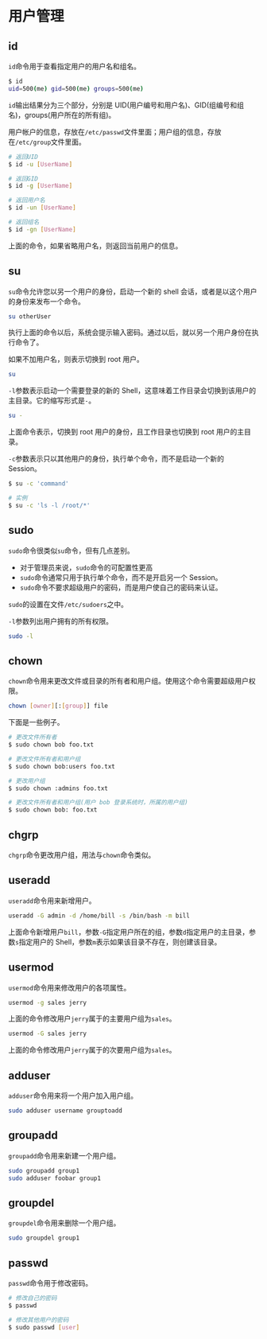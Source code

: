 # 用户管理

## id

`id`命令用于查看指定用户的用户名和组名。

```bash
$ id
uid=500(me) gid=500(me) groups=500(me)
```

`id`输出结果分为三个部分，分别是 UID\(用户编号和用户名\)、GID\(组编号和组名\)，groups\(用户所在的所有组\)。

用户帐户的信息，存放在`/etc/passwd`文件里面；用户组的信息，存放在`/etc/group`文件里面。

```bash
# 返回UID
$ id -u [UserName]

# 返回GID
$ id -g [UserName]

# 返回用户名
$ id -un [UserName]

# 返回组名
$ id -gn [UserName]
```

上面的命令，如果省略用户名，则返回当前用户的信息。

## su

`su`命令允许您以另一个用户的身份，启动一个新的 shell 会话，或者是以这个用户的身份来发布一个命令。

```bash
su otherUser
```

执行上面的命令以后，系统会提示输入密码。通过以后，就以另一个用户身份在执行命令了。

如果不加用户名，则表示切换到 root 用户。

```bash
su
```

`-l`参数表示启动一个需要登录的新的 Shell，这意味着工作目录会切换到该用户的主目录。它的缩写形式是`-`。

```bash
su -
```

上面命令表示，切换到 root 用户的身份，且工作目录也切换到 root 用户的主目录。

`-c`参数表示只以其他用户的身份，执行单个命令，而不是启动一个新的 Session。

```bash
$ su -c 'command'

# 实例
$ su -c 'ls -l /root/*'
```

## sudo

`sudo`命令很类似`su`命令，但有几点差别。

* 对于管理员来说，`sudo`命令的可配置性更高
* `sudo`命令通常只用于执行单个命令，而不是开启另一个 Session。
* `sudo`命令不要求超级用户的密码，而是用户使自己的密码来认证。

`sudo`的设置在文件`/etc/sudoers`之中。

`-l`参数列出用户拥有的所有权限。

```bash
sudo -l
```

## chown

`chown`命令用来更改文件或目录的所有者和用户组。使用这个命令需要超级用户权限。

```bash
chown [owner][:[group]] file
```

下面是一些例子。

```bash
# 更改文件所有者
$ sudo chown bob foo.txt

# 更改文件所有者和用户组
$ sudo chown bob:users foo.txt

# 更改用户组
$ sudo chown :admins foo.txt

# 更改文件所有者和用户组(用户 bob 登录系统时，所属的用户组)
$ sudo chown bob: foo.txt
```

## chgrp

`chgrp`命令更改用户组，用法与`chown`命令类似。

## useradd

`useradd`命令用来新增用户。

```bash
useradd -G admin -d /home/bill -s /bin/bash -m bill
```

上面命令新增用户`bill`，参数`-G`指定用户所在的组，参数`d`指定用户的主目录，参数`s`指定用户的 Shell，参数`m`表示如果该目录不存在，则创建该目录。

## usermod

`usermod`命令用来修改用户的各项属性。

```bash
usermod -g sales jerry
```

上面的命令修改用户`jerry`属于的主要用户组为`sales`。

```bash
usermod -G sales jerry
```

上面的命令修改用户`jerry`属于的次要用户组为`sales`。

## adduser

`adduser`命令用来将一个用户加入用户组。

```bash
sudo adduser username grouptoadd
```

## groupadd

`groupadd`命令用来新建一个用户组。

```bash
sudo groupadd group1
sudo adduser foobar group1
```

## groupdel

`groupdel`命令用来删除一个用户组。

```bash
sudo groupdel group1
```

## passwd

`passwd`命令用于修改密码。

```bash
# 修改自己的密码
$ passwd

# 修改其他用户的密码
$ sudo passwd [user]
```


